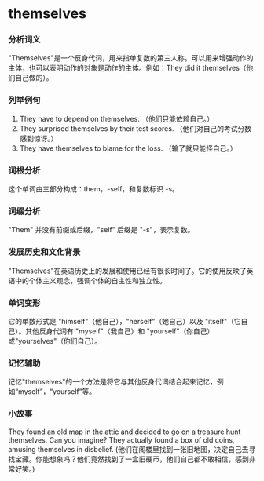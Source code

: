 # themselves

### 分析词义

  

"Themselves"是一个反身代词，用来指单复数的第三人称。可以用来增强动作的主体，也可以表明动作的对象是动作的主体。例如：They did it themselves（他们自己做的）。

  

### 列举例句

  

1.  They have to depend on themselves. （他们只能依赖自己。）
2.  They surprised themselves by their test scores. （他们对自己的考试分数感到惊讶。）
3.  They have themselves to blame for the loss. （输了就只能怪自己。）

  

### 词根分析

  

这个单词由三部分构成：them，-self，和复数标识 -s。

  

### 词缀分析

  

"Them" 并没有前缀或后缀，"self" 后缀是 "-s"，表示复数。

  

### 发展历史和文化背景

  

"Themselves"在英语历史上的发展和使用已经有很长时间了。它的使用反映了英语中的个体主义观念，强调个体的自主性和独立性。

  

### 单词变形

  

它的单数形式是 "himself"（他自己），"herself"（她自己）以及 "itself"（它自己）。其他反身代词有 "myself"（我自己）和 "yourself"（你自己）或"yourselves"（你们自己）。

  

### 记忆辅助

  

记忆"themselves"的一个方法是将它与其他反身代词结合起来记忆，例如“myself”，“yourself”等。

  

### 小故事

  

They found an old map in the attic and decided to go on a treasure hunt themselves. Can you imagine? They actually found a box of old coins, amusing themselves in disbelief. (他们在阁楼里找到一张旧地图，决定自己去寻找宝藏。你能想象吗？他们竟然找到了一盒旧硬币，他们自己都不敢相信，感到非常好笑。)
